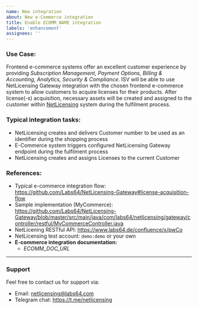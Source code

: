 ```yaml
---
name: New integration
about: New e-Commerce integration
title: Enable ECOMM_NAME integration
labels: 'enhancement'
assignees: ''
---
```


### Use Case:

Frontend e-commerce systems offer an excellent customer experience by providing _Subscription Management, Payment Options, Billing & Accounting, Analytics, Security & Compliance_.
ISV will be able to use NetLicensing Gateway integration with the chosen frontend e-commerce system to allow customers to acquire licenses for their products. After license(-s) acquisition, necessary assets will be created and assigned to the customer within [NetLicensing](https://netlicensing.io) system during the fulfilment process.

### Typical integration tasks:

- NetLicensing creates and delivers Customer number to be used as an identifier during the shopping process
- E-Commerce system triggers configured NetLicensing Gateway endpoint during the fulfilment process
- NetLicensing creates and assigns Licenses to the current Customer

### References:

- Typical e-commerce integration flow: https://github.com/Labs64/NetLicensing-Gateway#license-acquisition-flow
- Sample implementation (MyCommerce): https://github.com/Labs64/NetLicensing-Gateway/blob/master/src/main/java/com/labs64/netlicensing/gateway/controller/restful/MyCommerceController.java
- NetLicening RESTful API: https://www.labs64.de/confluence/x/pwCo
- NetLicensing test account: `demo:demo` or your own
- **E-commerce integration documentation:**
  - _ECOMM_DOC_URL_

---

### Support

Feel free to contact us for support via:
- Email: netlicensing@labs64.com
- Telegram chat: https://t.me/netlicensing
